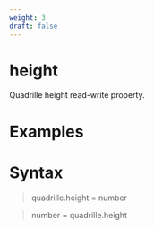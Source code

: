 ```yaml
---
weight: 3
draft: false
---
```


# height

Quadrille height read-write property.

# Examples

# Syntax

> quadrille.height = number

> number = quadrille.height